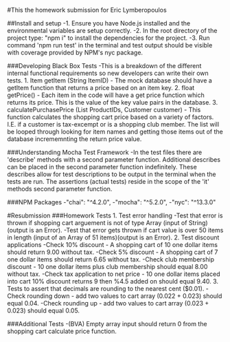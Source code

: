 #This the homework submission for Eric Lymberopoulos

##Install and setup
    -1. Ensure you have Node.js installed and the environmental variables are setup correctly.
    -2. In the root directory of the project type: "npm i" to install the dependencies for the project.
    -3. Run command 'npm run test' in the terminal and test output should be visible with coverage provided by NPM's nyc package.

###Developing Black Box Tests
    -This is a breakdown of the different internal functional requirements so new developers can write their own tests.
      1. Item getItem (String ItemID) - The mock database should have a getItem function that returns a price based
      on an item key.
      2. float getPrice() - Each item in the code will have a get price function which returns its price. This is the value
      of the key value pairs in the database.
      3. calculatePurchasePrice (List<String> ProductIDs, Customer customer) - This function calculates the shopping cart price
      based on a variety of factors. I.E. if a customer is tax-excempt or is a shopping club member. The list will be looped through
      looking for item names and getting those items out of the database incrememnting the return price value.
    

###Understanding Mocha Test Framework
    -In the test files there are 'describe' methods with a second parameter function.
    Additional describes can be placed in the second parameter function indefinitely. 
    These describes allow for test descriptions to be output in the terminal when the tests are run. 
    The assertions (actual tests) reside in the scope of the 'it' methods second parameter function.
    

###NPM Packages
    -"chai": "^4.2.0",
    -"mocha": "^5.2.0",
    -"nyc": "^13.3.0"
    


#Resubmission
###Homework Tests
    1. Test error handling
      -Test that error is thrown if shopping cart arguement is not of type Array (input of String)(output is an Error).
      -Test that error gets thrown if cart value is over 50 items in length (input of an Array of 51 items)(output is an Error).
    2. Test discount applications
      -Check 10% discount - A shopping cart of 10 one dollar items should return 9.00 without tax.
      -Check 5% discount - A shopping cart of 7 one dollar items should return 6.65 without tax.
      -Check club membership discount - 10 one dollar items plus club membership should equal 8.00 without tax.
      -Check tax application to net price - 10 one dollar items placed into cart 10% discount returns 9 then %4.5 added on should equal 9.40.
    3. Tests to assert that decimals are rounding to the nearest cent ($0.01).
      -Check rounding down - add two values to cart array (0.022 + 0.023) should equal 0.04.
      -Check rounding up - add two values to cart array (0.023 + 0.023) should equal 0.05.

###Additional Tests
    -(BVA) Empty array input should return 0 from the shopping cart calculate price function.
